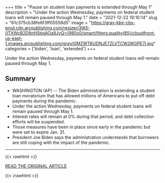 +++
title = "Pause on student loan payments is extended through May 1"
description = "Under the action Wednesday, payments on federal student loans will remain paused through May 1."
date = "2021-12-22 19:10:14"
slug = "61c375cb38fe6f3ff05558d5"
image = "https://gray-kbjr-cbs-prod.cdn.arcpublishing.com/resizer/3lA5-0TXWcB2D8nHStiqAOa8JyQ=/980x0/smart/filters:quality(85)/cloudfront-us-east-1.images.arcpublishing.com/gray/GMZWT6UDNJE7ZLVTCW2IKGPE7I.jpg"
categories = ['biden', 'loan', 'extended']
+++

Under the action Wednesday, payments on federal student loans will remain paused through May 1.

## Summary

- WASHINGTON (AP) -- The Biden administration is extending a student loan moratorium that has allowed millions of Americans to put off debt payments during the pandemic.
- Under the action Wednesday, payments on federal student loans will remain paused through May 1.
- Interest rates will remain at 0% during that period, and debt collection efforts will be suspended.
- Those measures have been in place since early in the pandemic but were set to expire Jan. 31.
- President Joe Biden says the administration understands that borrowers are still coping with the impact of the pandemic.

---

{{< rawhtml >}}
  <p class="article-category">
    <a target="_blank" href="https://www.cbs3duluth.com/2021/12/22/pause-student-loan-payments-is-extended-through-may-1-2/">READ THE ORIGINAL ARTICLE</a>
  </p>
{{< /rawhtml >}}
